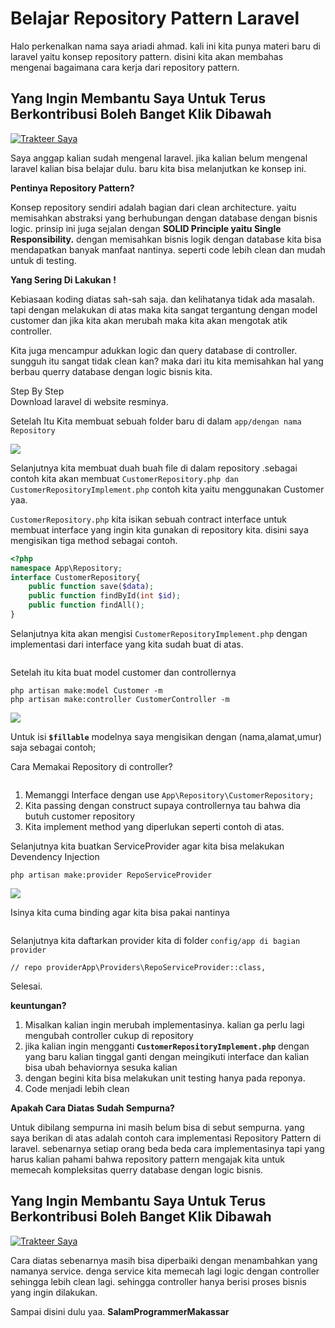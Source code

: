 # Belajar Repository Pattern Laravel

Halo perkenalkan nama saya ariadi ahmad. kali ini kita punya materi baru di laravel yaitu konsep repository pattern. disini kita akan membahas mengenai bagaimana cara kerja dari repository pattern.

## Yang Ingin Membantu Saya Untuk Terus Berkontribusi Boleh Banget Klik Dibawah <a href="#b9de" id="b9de"></a>

[![Trakteer Saya](https://cdn.trakteer.id/images/embed/trbtn-red-5.png)](https://trakteer.id/ariadi-ahmad-28xqo/tip)

Saya anggap kalian sudah mengenal laravel. jika kalian belum mengenal laravel kalian bisa belajar dulu. baru kita bisa melanjutkan ke konsep ini.

**Pentinya Repository Pattern?**

Konsep repository sendiri adalah bagian dari clean architecture. yaitu memisahkan abstraksi yang berhubungan dengan database dengan bisnis logic. prinsip ini juga sejalan dengan **SOLID Principle yaitu Single Responsibility.** dengan memisahkan bisnis logik dengan database kita bisa mendapatkan banyak manfaat nantinya. seperti code lebih clean dan mudah untuk di testing.

**Yang Sering Di Lakukan !**

Kebiasaan koding diatas sah-sah saja. dan kelihatanya tidak ada masalah. tapi dengan melakukan di atas maka kita sangat tergantung dengan model customer dan jika kita akan merubah maka kita akan mengotak atik controller.

Kita juga mencampur adukkan logic dan query database di controller. sungguh itu sangat tidak clean kan? maka dari itu kita memisahkan hal yang berbau querry database dengan logic bisnis kita.

Step By Step\
Download laravel di website resminya.

Setelah Itu Kita membuat sebuah folder baru di dalam `app/dengan nama Repository`

![](<../../.gitbook/assets/image (81).png>)

Selanjutnya kita membuat duah buah file di dalam repository .sebagai contoh kita akan membuat `CustomerRepository.php dan CustomerRepositoryImplement.php` contoh kita yaitu menggunakan Customer yaa.

`CustomerRepository.php` kita isikan sebuah contract interface untuk membuat interface yang ingin kita gunakan di repository kita. disini saya mengisikan tiga method sebagai contoh.

```php
<?php
namespace App\Repository;
interface CustomerRepository{ 
    public function save($data); 
    public function findById(int $id); 
    public function findAll();
}
```

Selanjutnya kita akan mengisi `CustomerRepositoryImplement.php` dengan implementasi dari interface yang kita sudah buat di atas.

<figure><img src="../../.gitbook/assets/image (72).png" alt=""><figcaption></figcaption></figure>

Setelah itu kita buat model customer dan controllernya

```
php artisan make:model Customer -m
php artisan make:controller CustomerController -m
```

![](<../../.gitbook/assets/image (57).png>)

Untuk isi **`$fillable`** modelnya saya mengisikan dengan (nama,alamat,umur) saja sebagai contoh;

Cara Memakai Repository di controller?

<figure><img src="../../.gitbook/assets/image (33).png" alt=""><figcaption></figcaption></figure>

1. Memanggi Interface dengan use `App\Repository\CustomerRepository;`
2. Kita passing dengan construct supaya controllernya tau bahwa dia butuh customer repository
3. Kita implement method yang diperlukan seperti contoh di atas.

Selanjutnya kita buatkan ServiceProvider agar kita bisa melakukan Devendency Injection

```
php artisan make:provider RepoServiceProvider
```

![](<../../.gitbook/assets/image (74).png>)

Isinya kita cuma binding agar kita bisa pakai nantinya

<figure><img src="../../.gitbook/assets/image (37).png" alt=""><figcaption></figcaption></figure>

Selanjutnya kita daftarkan provider kita di folder `config/app di bagian provider`

```
// repo providerApp\Providers\RepoServiceProvider::class,
```

Selesai.

**keuntungan?**

1. Misalkan kalian ingin merubah implementasinya. kalian ga perlu lagi mengubah controller cukup di repository
2. jika kalian ingin mengganti **`CustomerRepositoryImplement.php`** dengan yang baru kalian tinggal ganti dengan meingikuti interface dan kalian bisa ubah behaviornya sesuka kalian
3. dengan begini kita bisa melakukan unit testing hanya pada reponya.
4. Code menjadi lebih clean

**Apakah Cara Diatas Sudah Sempurna?**

Untuk dibilang sempurna ini masih belum bisa di sebut sempurna. yang saya berikan di atas adalah contoh cara implementasi Repository Pattern di laravel. sebenarnya setiap orang beda beda cara implementasinya tapi yang harus kalian pahami bahwa repository pattern mengajak kita untuk memecah kompleksitas querry database dengan logic bisnis.

## Yang Ingin Membantu Saya Untuk Terus Berkontribusi Boleh Banget Klik Dibawah <a href="#b9de" id="b9de"></a>

[![Trakteer Saya](https://cdn.trakteer.id/images/embed/trbtn-red-5.png)](https://trakteer.id/ariadi-ahmad-28xqo/tip)

Cara diatas sebenarnya masih bisa diperbaiki dengan menambahkan yang namanya service. denga service kita memecah lagi logic dengan controller sehingga lebih clean lagi. sehingga controller hanya berisi proses bisnis yang ingin dilakukan.

Sampai disini dulu yaa. **SalamProgrammerMakassar**
